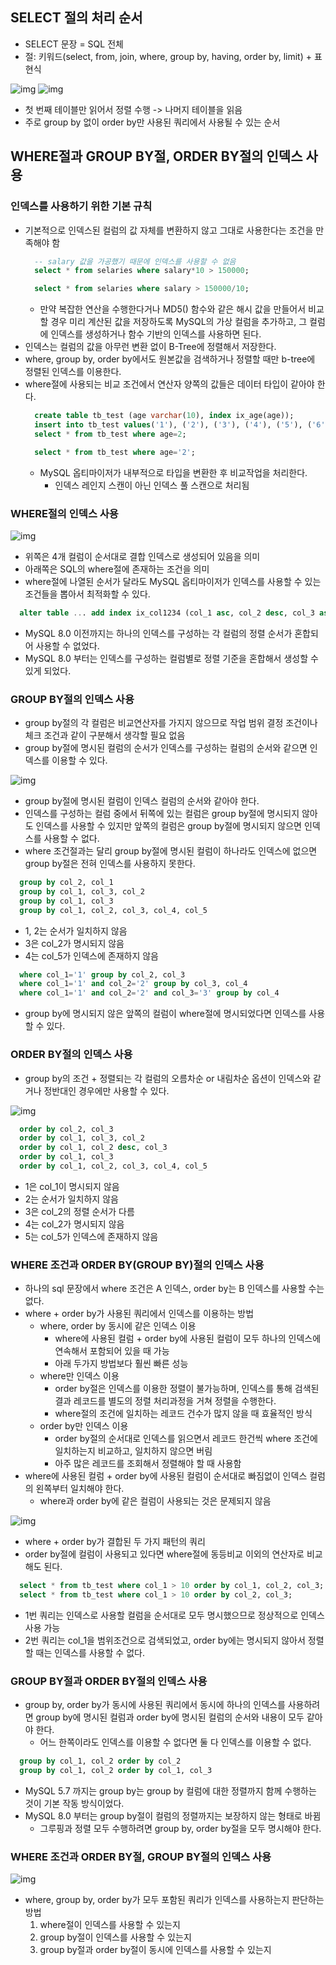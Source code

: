 ## SELECT 절의 처리 순서
- SELECT 문장 = SQL 전체
- 절: 키워드(select, from, join, where, group by, having, order by, limit) + 표현식

![img](./img/11.3%20각%20쿼리%20절의%20실행%20순서.png)
![img](./img/11.4%20쿼리%20각%20절의%20실행%20순서%20(예외적으로%20order%20by가%20조인보다%20먼저%20실행되는%20경우).png)
- 첫 번째 테이블만 읽어서 정렬 수행 -> 나머지 테이블을 읽음
- 주로 group by 없이 order by만 사용된 쿼리에서 사용될 수 있는 순서

## WHERE절과 GROUP BY절, ORDER BY절의 인덱스 사용
### 인덱스를 사용하기 위한 기본 규칙
- 기본적으로 인덱스된 컬럼의 값 자체를 변환하지 않고 그대로 사용한다는 조건을 만족해야 함
  ```sql
    -- salary 값을 가공했기 때문에 인덱스를 사용할 수 없음
    select * from selaries where salary*10 > 150000;

    select * from selaries where salary > 150000/10;
  ```
  - 만약 복잡한 연산을 수행한다거나 MD5() 함수와 같은 해시 값을 만들어서 비교할 경우 미리 계산된 값을 저장하도록 MySQL의 가상 컬럼을 추가하고, 그 컬럼에 인덱스를 생성하거나 함수 기반의 인덱스를 사용하면 된다.
- 인덱스는 컬럼의 값을 아무런 변환 없이 B-Tree에 정렬해서 저장한다.
- where, group by, order by에서도 원본값을 검색하거나 정렬할 때만 b-tree에 정렬된 인덱스를 이용한다.
- where절에 사용되는 비교 조건에서 연산자 양쪽의 값들은 데이터 타입이 같아야 한다.
  ```sql
    create table tb_test (age varchar(10), index ix_age(age));
    insert into tb_test values('1'), ('2'), ('3'), ('4'), ('5'), ('6'), ('7');
    select * from tb_test where age=2;

    select * from tb_test where age='2';
  ```
  - MySQL 옵티마이저가 내부적으로 타입을 변환한 후 비교작업을 처리한다.
    - 인덱스 레인지 스캔이 아닌 인덱스 풀 스캔으로 처리됨

### WHERE절의 인덱스 사용
![img](./img/11.5%20where%20조건의%20인덱스%20사용%20규칙.png)
- 위쪽은 4개 컬럼이 순서대로 결합 인덱스로 생성되어 있음을 의미
- 아래쪽은 SQL의 where절에 존재하는 조건을 의미
- where절에 나열된 순서가 달라도 MySQL 옵티마이저가 인덱스를 사용할 수 있는 조건들을 뽑아서 최적화할 수 있다.

```sql
  alter table ... add index ix_col1234 (col_1 asc, col_2 desc, col_3 asc, col_4 asc);
```
- MySQL 8.0 이전까지는 하나의 인덱스를 구성하는 각 컬럼의 정렬 순서가 혼합되어 사용할 수 없었다.
- MySQL 8.0 부터는 인덱스를 구성하는 컬럼별로 정렬 기준을 혼합해서 생성할 수 있게 되었다.

### GROUP BY절의 인덱스 사용
- group by절의 각 컬럼은 비교연산자를 가지지 않으므로 작업 범위 결정 조건이나 체크 조건과 같이 구분해서 생각할 필요 없음
- group by절에 명시된 컬럼의 순서가 인덱스를 구성하는 컬럼의 순서와 같으면 인덱스를 이용할 수 있다.

![img](./img/11.6%20group%20by절의%20인덱스%20사용%20규칙.png)
- group by절에 명시된 컬럼이 인덱스 컬럼의 순서와 같아야 한다.
- 인덱스를 구성하는 컬럼 중에서 뒤쪽에 있는 컬럼은 group by절에 명시되지 않아도 인덱스를 사용할 수 있지만 앞쪽의 컬럼은 group by절에 명시되지 않으면 인덱스를 사용할 수 없다.
- where 조건절과는 달리 group by절에 명시된 컬럼이 하나라도 인덱스에 없으면 group by절은 전혀 인덱스를 사용하지 못한다.

```sql
  group by col_2, col_1
  group by col_1, col_3, col_2
  group by col_1, col_3
  group by col_1, col_2, col_3, col_4, col_5
```
- 1, 2는 순서가 일치하지 않음
- 3은 col_2가 명시되지 않음
- 4는 col_5가 인덱스에 존재하지 않음

```sql
  where col_1='1' group by col_2, col_3
  where col_1='1' and col_2='2' group by col_3, col_4
  where col_1='1' and col_2='2' and col_3='3' group by col_4
```
- group by에 명시되지 않은 앞쪽의 컬럼이 where절에 명시되었다면 인덱스를 사용할 수 있다.

### ORDER BY절의 인덱스 사용
- group by의 조건 + 정렬되는 각 컬럼의 오름차순 or 내림차순 옵션이 인덱스와 같거나 정반대인 경우에만 사용할 수 있다.

![img](./img/11.7%20order%20by절의%20인덱스%20사용%20규칙.png)
```sql
  order by col_2, col_3
  order by col_1, col_3, col_2
  order by col_1, col_2 desc, col_3
  order by col_1, col_3
  order by col_1, col_2, col_3, col_4, col_5
```
- 1은 col_1이 명시되지 않음
- 2는 순서가 일치하지 않음
- 3은 col_2의 정렬 순서가 다름
- 4는 col_2가 명시되지 않음
- 5는 col_5가 인덱스에 존재하지 않음

### WHERE 조건과 ORDER BY(GROUP BY)절의 인덱스 사용
- 하나의 sql 문장에서 where 조건은 A 인덱스, order by는 B 인덱스를 사용할 수는 없다.
- where + order by가 사용된 쿼리에서 인덱스를 이용하는 방법
  - where, order by 동시에 같은 인덱스 이용
    - where에 사용된 컬럼 + order by에 사용된 컬럼이 모두 하나의 인덱스에 연속해서 포함되어 있을 때 가능
    - 아래 두가지 방법보다 훨씬 빠른 성능
  - where만 인덱스 이용
    - order by절은 인덱스를 이용한 정렬이 불가능하며, 인덱스를 통해 검색된 결과 레코드를 별도의 정렬 처리과정을 거쳐 정렬을 수행한다.
    - where절의 조건에 일치하는 레코드 건수가 많지 않을 때 효율적인 방식
  - order by만 인덱스 이용
    - order by절의 순서대로 인덱스를 읽으면서 레코드 한건씩 where 조건에 일치하는지 비교하고, 일치하지 않으면 버림
    - 아주 많은 레코드를 조회해서 정렬해야 할 때 사용함
- where에 사용된 컬럼 + order by에 사용된 컬럼이 순서대로 빠짐없이 인덱스 컬럼의 왼쪽부터 일치해야 한다.
  - where과 order by에 같은 컬럼이 사용되는 것은 문제되지 않음

![img](./img/11.8%20where절과%20order%20by절의%20인덱스%20사용%20규칙.png)
- where + order by가 결합된 두 가지 패턴의 쿼리
- order by절에 컬럼이 사용되고 있다면 where절에 동등비교 이외의 연산자로 비교해도 된다.

```sql
  select * from tb_test where col_1 > 10 order by col_1, col_2, col_3;
  select * from tb_test where col_1 > 10 order by col_2, col_3;
```
- 1번 쿼리는 인덱스로 사용할 컬럼을 순서대로 모두 명시했으므로 정상적으로 인덱스 사용 가능
- 2번 쿼리는 col_1을 범위조건으로 검색되었고, order by에는 명시되지 않아서 정렬할 때는 인덱스를 사용할 수 없다.

### GROUP BY절과 ORDER BY절의 인덱스 사용
- group by, order by가 동시에 사용된 쿼리에서 동시에 하나의 인덱스를 사용하려면 group by에 명시된 컬럼과 order by에 명시된 컬럼의 순서와 내용이 모두 같아야 한다.
  - 어느 한쪽이라도 인덱스를 이용할 수 없다면 둘 다 인덱스를 이용할 수 없다.

```sql
  group by col_1, col_2 order by col_2
  group by col_1, col_2 order by col_1, col_3
```
- MySQL 5.7 까지는 group by는 group by 컬럼에 대한 정렬까지 함께 수행하는 것이 기본 작동 방식이었다.
- MySQL 8.0 부터는 group by절이 컬럼의 정렬까지는 보장하지 않는 형태로 바뀜
  - 그루핑과 정렬 모두 수행하려면 group by, order by절을 모두 명시해야 한다.

### WHERE 조건과 ORDER BY절, GROUP BY절의 인덱스 사용
![img](./img/11.9%20where조건과%20order%20by절,%20group%20by절의%20인덱스%20사용%20여부%20판단.png)
- where, group by, order by가 모두 포함된 쿼리가 인덱스를 사용하는지 판단하는 방법
  1. where절이 인덱스를 사용할 수 있는지
  2. group by절이 인덱스를 사용할 수 있는지
  3. group by절과 order by절이 동시에 인덱스를 사용할 수 있는지
